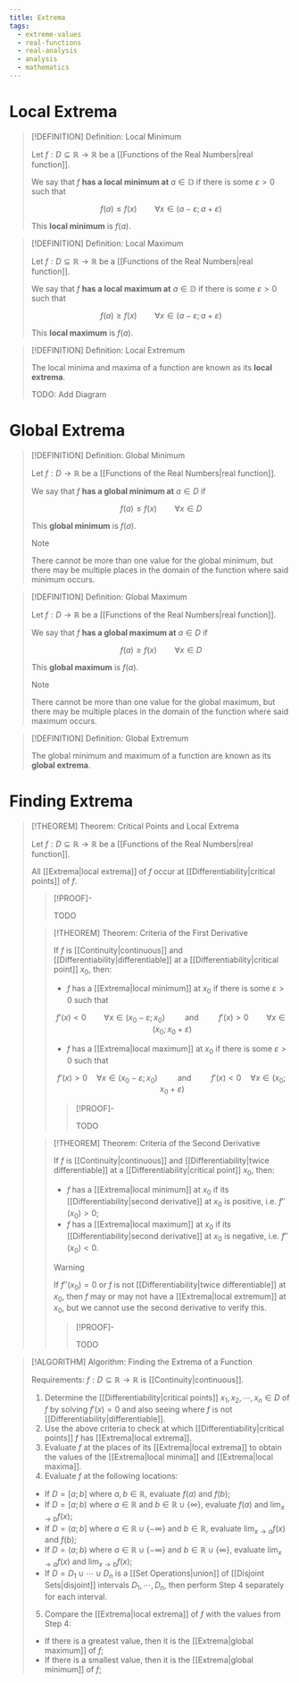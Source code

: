 ```yaml
---
title: Extrema
tags:
  - extreme-values
  - real-functions
  - real-analysis
  - analysis
  - mathematics
---
```


# Local Extrema


>[!DEFINITION] Definition: Local Minimum
>
>Let $f: D \subseteq \mathbb{R} \to \mathbb{R}$ be a [[Functions of the Real Numbers|real function]].
> 
>We say that $f$ **has a local minimum at** $a \in \mathbb{D}$ if there is some $\varepsilon \gt 0$ such that
>
>$$
>f(a) \le f(x) \qquad \forall x \in (a - \varepsilon; a + \varepsilon)
>$$
>
>This **local minimum** is $f(a)$.

>[!DEFINITION] Definition: Local Maximum
>
>Let $f: D \subseteq \mathbb{R} \to \mathbb{R}$ be a [[Functions of the Real Numbers|real function]].
> 
>We say that $f$ **has a local maximum at** $a \in \mathbb{D}$ if there is some $\varepsilon \gt 0$ such that
>
>$$
>f(a) \ge f(x) \qquad \forall x \in (a - \varepsilon; a + \varepsilon)
>$$
>
>This **local maximum** is $f(a)$.
>

>[!DEFINITION] Definition: Local Extremum
>
>The local minima and maxima of a function are known as its **local extrema**.
>
>TODO: Add Diagram
>

# Global Extrema


>[!DEFINITION] Definition: Global Minimum
>
>Let $f: D \to \mathbb{R}$ be a [[Functions of the Real Numbers|real function]].
>
>We say that $f$ **has a global minimum at** $a \in D$ if
>
>$$
>f(a) \le f(x) \qquad \forall x \in D
>$$
>
>This **global minimum** is $f(a)$.
>
>>[!NOTE]
>>
>>There cannot be more than one value for the global minimum, but there may be multiple places in the domain of the function where said minimum occurs.
>>
>

>[!DEFINITION] Definition: Global Maximum
>
>Let $f: D \to \mathbb{R}$ be a [[Functions of the Real Numbers|real function]].
>
>We say that $f$ **has a global maximum at** $a \in D$ if
>
>$$
>f(a) \ge f(x) \qquad \forall x \in D
>$$
>
>This **global maximum** is $f(a)$.
>
>>[!NOTE]
>>
>>There cannot be more than one value for the global maximum, but there may be multiple places in the domain of the function where said maximum occurs.
>>
>

>[!DEFINITION] Definition: Global Extremum
>
>The global minimum and maximum of a function are known as its **global extrema**.
>

# Finding Extrema

>[!THEOREM] Theorem: Critical Points and Local Extrema
>
>Let $f: D \subseteq \mathbb{R} \to \mathbb{R}$ be a [[Functions of the Real Numbers|real function]].
>
>All [[Extrema|local extrema]] of $f$ occur at [[Differentiability|critical points]] of $f$.
>
>>[!PROOF]-
>>
>>TODO
>
>>[!THEOREM] Theorem: Criteria of the First Derivative
>>
>>If $f$ is [[Continuity|continuous]] and [[Differentiability|differentiable]] at a [[Differentiability|critical point]] $x_0$, then:
>>- $f$ has a [[Extrema|local minimum]] at $x_0$ if there is some $\varepsilon \gt 0$ such that
>>
>>$$
>>f'(x) \lt 0 \qquad \forall x \in (x_0 - \varepsilon; x_0) \qquad \text{ and } \qquad f'(x) \gt 0 \qquad \forall x \in (x_0; x_0 + \varepsilon)
>>$$
>>
>>- $f$ has a [[Extrema|local maximum]] at $x_0$ if there is some $\varepsilon \gt 0$ such that
>>
>>$$
>>f'(x) \gt 0 \quad \forall x \in (x_0-\varepsilon; x_0)\qquad \text{ and } \qquad f'(x) \lt 0 \quad \forall x\in (x_0; x_0+\varepsilon)
>>$$
>>
>>>[!PROOF]-
>>>
>>>TODO
>>
>
>>[!THEOREM] Theorem: Criteria of the Second Derivative
>>
>>If $f$ is [[Continuity|continuous]] and [[Differentiability|twice differentiable]] at a [[Differentiability|critical point]] $x_0$, then:
>>
>>- $f$ has a [[Extrema|local minimum]] at $x_0$ if its [[Differentiability|second derivative]] at $x_0$ is positive, i.e. $f''(x_0) \gt 0$;
>>- $f$ has a [[Extrema|local maximum]] at $x_0$ if its [[Differentiability|second derivative]] at $x_0$ is negative, i.e. $f''(x_0) \lt 0$.
>>
>>>[!WARNING]
>>>
>>>If $f''(x_0) = 0$ or $f$ is not [[Differentiability|twice differentiable]] at $x_0$, then $f$ may or may not have a [[Extrema|local extremum]] at $x_0$, but we cannot use the second derivative to verify this.
>>>
>>
>>>[!PROOF]-
>>>
>>>TODO
>>>
>>
>

>[!ALGORITHM] Algorithm: Finding the Extrema of a Function
>
>Requirements: $f: D \subseteq \mathbb{R} \to \mathbb{R}$ is [[Continuity|continuous]].
>
>1. Determine the [[Differentiability|critical points]] $x_1, x_2, \cdots, x_n \in D$ of $f$ by solving $f'(x) = 0$ and also seeing where $f$ is not [[Differentiability|differentiable]].
>2. Use the above criteria to check at which [[Differentiability|critical points]] $f$ has [[Extrema|local extrema]].
>3. Evaluate $f$ at the places of its [[Extrema|local extrema]] to obtain the values of the [[Extrema|local minima]] and [[Extrema|local maxima]].
>4. Evaluate $f$ at the following locations:
>	- If $D = [a;b]$ where $a,b \in \mathbb{R}$, evaluate $f(a)$ and $f(b)$;
>	-  If $D = [a;b)$ where $a \in \mathbb{R}$ and $b \in \mathbb{R} \cup \{\infty\}$, evaluate $f(a)$ and $\lim_{x\to b} f(x)$;
>	- If $D = (a;b]$ where $a \in \mathbb{R} \cup \{-\infty \}$ and $b \in \mathbb{R}$, evaluate $\lim_{x\to a} f(x)$ and $f(b)$;
>	- If $D = (a;b)$ where $a \in \mathbb{R} \cup \{-\infty \}$ and $b \in \mathbb{R} \cup \{\infty\}$, evaluate $\lim_{x\to a} f(x)$ and $\lim_{x\to b} f(x)$;
>	- If $D = D_1 \cup \cdots \cup D_n$ is a [[Set Operations|union]] of [[Disjoint Sets|disjoint]] intervals $D_1, \cdots, D_n$, then perform Step 4 separately for each interval.
>5. Compare the [[Extrema|local extrema]] of $f$ with the values from Step 4:
>	- If there is a greatest value, then it is the [[Extrema|global maximum]] of $f$;
>	- If there is a smallest value, then it is the [[Extrema|global minimum]] of $f$;